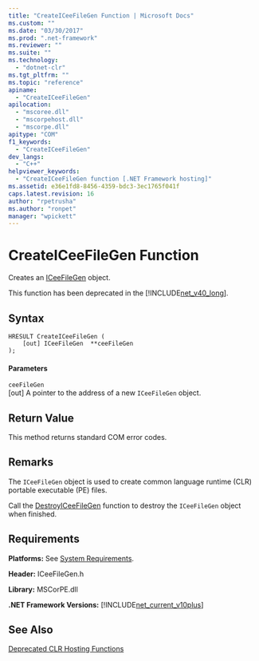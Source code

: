 ```yaml
---
title: "CreateICeeFileGen Function | Microsoft Docs"
ms.custom: ""
ms.date: "03/30/2017"
ms.prod: ".net-framework"
ms.reviewer: ""
ms.suite: ""
ms.technology: 
  - "dotnet-clr"
ms.tgt_pltfrm: ""
ms.topic: "reference"
apiname: 
  - "CreateICeeFileGen"
apilocation: 
  - "mscoree.dll"
  - "mscorpehost.dll"
  - "mscorpe.dll"
apitype: "COM"
f1_keywords: 
  - "CreateICeeFileGen"
dev_langs: 
  - "C++"
helpviewer_keywords: 
  - "CreateICeeFileGen function [.NET Framework hosting]"
ms.assetid: e36e1fd8-8456-4359-bdc3-3ec1765f041f
caps.latest.revision: 16
author: "rpetrusha"
ms.author: "ronpet"
manager: "wpickett"
---
```

# CreateICeeFileGen Function
Creates an [ICeeFileGen](../../../../docs/framework/unmanaged-api/hosting/iceefilegen-class.md) object.  
  
 This function has been deprecated in the [!INCLUDE[net_v40_long](../../../../includes/net-v40-long-md.md)].  
  
## Syntax  
  
```  
HRESULT CreateICeeFileGen (  
    [out] ICeeFileGen  **ceeFileGen  
);  
```  
  
#### Parameters  
 `ceeFileGen`  
 [out] A pointer to the address of a new `ICeeFileGen` object.  
  
## Return Value  
 This method returns standard COM error codes.  
  
## Remarks  
 The `ICeeFileGen` object is used to create common language runtime (CLR) portable executable (PE) files.  
  
 Call the [DestroyICeeFileGen](../../../../docs/framework/unmanaged-api/hosting/destroyiceefilegen-function.md) function to destroy the `ICeeFileGen` object when finished.  
  
## Requirements  
 **Platforms:** See [System Requirements](../../../../docs/framework/get-started/system-requirements.md).  
  
 **Header:** ICeeFileGen.h  
  
 **Library:** MSCorPE.dll  
  
 **.NET Framework Versions:** [!INCLUDE[net_current_v10plus](../../../../includes/net-current-v10plus-md.md)]  
  
## See Also  
 [Deprecated CLR Hosting Functions](../../../../docs/framework/unmanaged-api/hosting/deprecated-clr-hosting-functions.md)